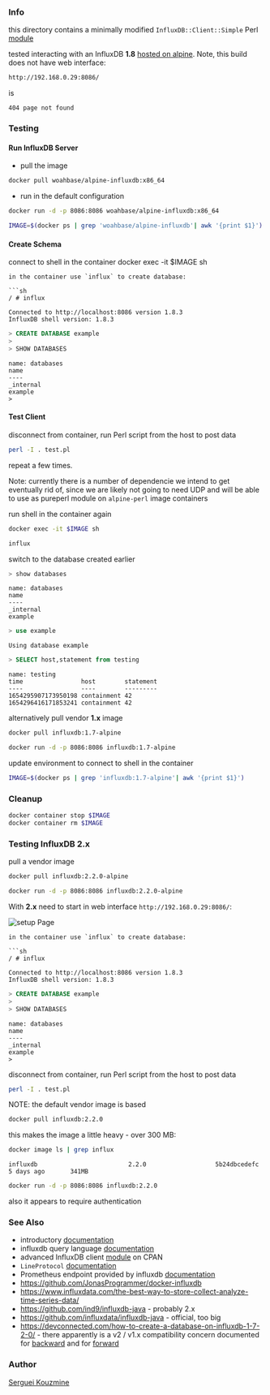 ### Info

this directory contains a minimally modified `InfluxDB::Client::Simple` Perl [module](https://metacpan.org/dist/InfluxDB-Client-Simple/source/lib/InfluxDB/Client/Simple.pm)

tested interacting with an InfluxDB __1.8__ [hosted on alpine](https://hub.docker.com/r/woahbase/alpine-influxdb/). Note, this build does not have web interface:

```sh
http://192.168.0.29:8086/
```

is
```text
404 page not found
```

### Testing
#### Run InfluxDB Server
* pull the image
```sh
docker pull woahbase/alpine-influxdb:x86_64
```
* run in the default configuration
```sh
docker run -d -p 8086:8086 woahbase/alpine-influxdb:x86_64
```
```sh
IMAGE=$(docker ps | grep 'woahbase/alpine-influxdb'| awk '{print $1}')
```
#### Create Schema
connect to shell in the container
docker exec -it $IMAGE sh
```
in the container use `influx` to create database:

```sh
/ # influx
```
```text
Connected to http://localhost:8086 version 1.8.3
InfluxDB shell version: 1.8.3
```

```SQL
> CREATE DATABASE example
>
> SHOW DATABASES
```
```text
name: databases
name
----
_internal
example
>
```
#### Test Client
disconnect from container, run Perl script from the host to post data
```sh
perl -I . test.pl
```
repeat a few times.

Note: currently there is a number of dependencie we intend to get eventually rid of, since we are likely not going to need UDP and will be able to use as pureperl module on `alpine-perl` image containers

run shell in the container again
```sh
docker exec -it $IMAGE sh
```
```sh
influx
```
switch to the database created earlier
```SQL
> show databases
```
```text
name: databases
name
----
_internal
example
```
```SQL
> use example
```
```text
Using database example
```
```SQL
> SELECT host,statement from testing
```
```text
name: testing
time                host        statement
----                ----        ---------
1654295907173950198 containment 42
1654296416171853241 containment 42
```

alternatively pull vendor __1.x__ image
```sh
docker pull influxdb:1.7-alpine
```
```sh
docker run -d -p 8086:8086 influxdb:1.7-alpine
```
update environment to connect to shell in the container
```sh
IMAGE=$(docker ps | grep 'influxdb:1.7-alpine'| awk '{print $1}')
```
### Cleanup
```sh
docker container stop $IMAGE
docker container rm $IMAGE
```

### Testing InfluxDB 2.x

pull a vendor image
```sh
docker pull influxdb:2.2.0-alpine
```

```sh
docker run -d -p 8086:8086 influxdb:2.2.0-alpine
```


With __2.x__ need to start in web interface `http://192.168.0.29:8086/`:

![setup Page](https://github.com/sergueik/springboot_study/blob/master/basic-influxdb/screenshots/capture-initial-setup.png)
```
in the container use `influx` to create database:

```sh
/ # influx
```
```text
Connected to http://localhost:8086 version 1.8.3
InfluxDB shell version: 1.8.3
```

```SQL
> CREATE DATABASE example
>
> SHOW DATABASES
```
```text
name: databases
name
----
_internal
example
>
```
disconnect from container, run Perl script from the host
to post data
```sh
perl -I . test.pl
```


NOTE: the default vendor image is based
```sh
docker pull influxdb:2.2.0
```
this makes the image a little heavy - over 300 MB:
```sh
docker image ls | grep influx
```
```text
influxdb                         2.2.0                   5b24dbcedefc   5 days ago       341MB
```
```sh
docker run -d -p 8086:8086 influxdb:2.2.0
```
also it appears to require authentication

### See Also

   * introductory [documentation](https://docs.influxdata.com/influxdb/v1.8/introduction/get-started/https://docs.influxdata.com/influxdb/v1.8/introduction/get-started/)
   * influxdb query language [documentation](https://docs.influxdata.com/influxdb/v1.7/query_language/)
   * advanced  InfluxDB client [module](https://metacpan.org/pod/InfluxDB) on CPAN
   * `LineProtocol` [documentation](https://docs.influxdata.com/influxdb/v1.8/write_protocols/line_protocol_tutorial/)
   * Prometheus endpoint provided by influxdb [documentation](https://docs.influxdata.com/influxdb/v1.8/supported_protocols/prometheus/)
   * https://github.com/JonasProgrammer/docker-influxdb
   * https://www.influxdata.com/the-best-way-to-store-collect-analyze-time-series-data/
   * https://github.com/ind9/influxdb-java - probably 2.x
   * https://github.com/influxdata/influxdb-java - official, too big
   * https://devconnected.com/how-to-create-a-database-on-influxdb-1-7-2-0/ - there apparently is a v2 / v1.x compatibility concern
documented for [backward](https://docs.influxdata.com/influxdb/v1.8/tools/api/) and for [forward](https://docs.influxdata.com/influxdb/v2.0/reference/api/influxdb-1x/)


### Author
[Serguei Kouzmine](kouzmine_serguei@yahoo.com)

